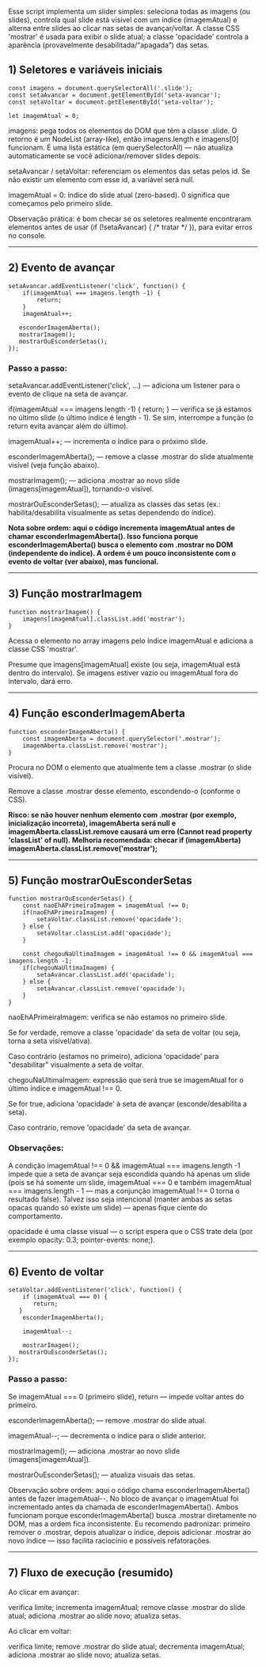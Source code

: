 Esse script implementa um slider simples: seleciona todas as imagens (ou slides), controla qual slide está visível com um índice (imagemAtual) e alterna entre slides ao clicar nas setas de avançar/voltar. A classe CSS 'mostrar' é usada para exibir o slide atual; a classe 'opacidade' controla a aparência (provavelmente desabilitada/“apagada”) das setas.

## 1) Seletores e variáveis iniciais
~~~
const imagens = document.querySelectorAll('.slide');
const setaAvancar = document.getElementById('seta-avancar');
const setaVoltar = document.getElementById('seta-voltar');

let imagemAtual = 0;
~~~

imagens: pega todos os elementos do DOM que têm a classe .slide. O retorno é um NodeList (array-like), então imagens.length e imagens[0] funcionam. É uma lista estática (em querySelectorAll) — não atualiza automaticamente se você adicionar/remover slides depois.

setaAvancar / setaVoltar: referenciam os elementos das setas pelos id. Se não existir um elemento com esse id, a variável será null.

imagemAtual = 0: índice do slide atual (zero-based). 0 significa que começamos pelo primeiro slide.

Observação prática: é bom checar se os seletores realmente encontraram elementos antes de usar (if (!setaAvancar) { /* tratar */ }), para evitar erros no console.

---

## 2) Evento de avançar
~~~
setaAvancar.addEventListener('click', function() {
    if(imagemAtual === imagens.length -1) {
        return;
    }   
    imagemAtual++;

   esconderImagemAberta();
   mostrarImagem();
   mostrarOuEsconderSetas();
});
~~~

### Passo a passo:

setaAvancar.addEventListener('click', ...) — adiciona um listener para o evento de clique na seta de avançar.

if(imagemAtual === imagens.length -1) { return; } — verifica se já estamos no último slide (o último índice é length - 1). Se sim, interrompe a função (o return evita avançar além do último).

imagemAtual++; — incrementa o índice para o próximo slide.

esconderImagemAberta(); — remove a classe .mostrar do slide atualmente visível (veja função abaixo).

mostrarImagem(); — adiciona .mostrar ao novo slide (imagens[imagemAtual]), tornando-o visível.

mostrarOuEsconderSetas(); — atualiza as classes das setas (ex.: habilita/desabilita visualmente as setas dependendo do índice).


**Nota sobre ordem: aqui o código incrementa imagemAtual antes de chamar esconderImagemAberta(). Isso funciona porque esconderImagemAberta() busca o elemento com .mostrar no DOM (independente do índice). A ordem é um pouco inconsistente com o evento de voltar (ver abaixo), mas funcional.**

---

## 3) Função mostrarImagem
~~~
function mostrarImagem() {
    imagens[imagemAtual].classList.add('mostrar');
}
~~~

Acessa o elemento no array imagens pelo índice imagemAtual e adiciona a classe CSS 'mostrar'.

Presume que imagens[imagemAtual] existe (ou seja, imagemAtual está dentro do intervalo). Se imagens estiver vazio ou imagemAtual fora do intervalo, dará erro.

---

## 4) Função esconderImagemAberta
~~~
function esconderImagemAberta() {
    const imagemAberta = document.querySelector('.mostrar');
    imagemAberta.classList.remove('mostrar');
}
~~~

Procura no DOM o elemento que atualmente tem a classe .mostrar (o slide visível).

Remove a classe .mostrar desse elemento, escondendo-o (conforme o CSS).

**Risco: se não houver nenhum elemento com .mostrar (por exemplo, inicialização incorreta), imagemAberta será null e imagemAberta.classList.remove causará um erro (Cannot read property 'classList' of null).
Melhoria recomendada: checar if (imagemAberta) imagemAberta.classList.remove('mostrar');**

---

## 5) Função mostrarOuEsconderSetas
~~~
function mostrarOuEsconderSetas() {
    const naoEhAPrimeiraImagem = imagemAtual !== 0;
    if(naoEhAPrimeiraImagem) {
        setaVoltar.classList.remove('opacidade');
    } else {
        setaVoltar.classList.add('opacidade');
    }

    const chegouNaUltimaImagem = imagemAtual !== 0 && imagemAtual === imagens.length -1;
    if(chegouNaUltimaImagem) {
        setaAvancar.classList.add('opacidade');
    } else {
        setaAvancar.classList.remove('opacidade');
    }
}
~~~

naoEhAPrimeiraImagem: verifica se não estamos no primeiro slide.

Se for verdade, remove a classe 'opacidade' da seta de voltar (ou seja, torna a seta visível/ativa).

Caso contrário (estamos no primeiro), adiciona 'opacidade' para "desabilitar" visualmente a seta de voltar.

chegouNaUltimaImagem: expressão que será true se imagemAtual for o último índice e imagemAtual !== 0.

Se for true, adiciona 'opacidade' à seta de avançar (esconde/desabilita a seta).

Caso contrário, remove 'opacidade' da seta de avançar.

### Observações:

A condição imagemAtual !== 0 && imagemAtual === imagens.length -1 impede que a seta de avançar seja escondida quando há apenas um slide (pois se há somente um slide, imagemAtual === 0 e também imagemAtual === imagens.length - 1 — mas a conjunção imagemAtual !== 0 torna o resultado false). Talvez isso seja intencional (manter ambas as setas opacas quando só existe um slide) — apenas fique ciente do comportamento.

opacidade é uma classe visual — o script espera que o CSS trate dela (por exemplo opacity: 0.3; pointer-events: none;).

---

## 6) Evento de voltar
~~~
setaVoltar.addEventListener('click', function() {   
    if (imagemAtual === 0) {
       return;
   }
    esconderImagemAberta();

    imagemAtual--;

    mostrarImagem();
   mostrarOuEsconderSetas();
});
~~~

### Passo a passo:

Se imagemAtual === 0 (primeiro slide), return — impede voltar antes do primeiro.

esconderImagemAberta(); — remove .mostrar do slide atual.

imagemAtual--; — decrementa o índice para o slide anterior.

mostrarImagem(); — adiciona .mostrar ao novo slide (imagens[imagemAtual]).

mostrarOuEsconderSetas(); — atualiza visuais das setas.

Observação sobre ordem: aqui o código chama esconderImagemAberta() antes de fazer imagemAtual--. No bloco de avançar o imagemAtual foi incrementado antes da chamada de esconderImagemAberta(). Ambos funcionam porque esconderImagemAberta() busca .mostrar diretamente no DOM, mas a ordem fica inconsistente. Eu recomendo padronizar: primeiro remover o .mostrar, depois atualizar o índice, depois adicionar .mostrar ao novo índice — isso facilita raciocínio e possíveis refatorações.

---

## 7) Fluxo de execução (resumido)

Ao clicar em avançar:

verifica limite; incrementa imagemAtual; remove classe .mostrar do slide atual; adiciona .mostrar ao slide novo; atualiza setas.

Ao clicar em voltar:

verifica limite; remove .mostrar do slide atual; decrementa imagemAtual; adiciona .mostrar ao slide novo; atualiza setas.
